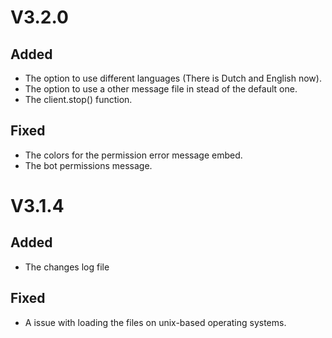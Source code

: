 # V3.2.0
## Added
- The option to use different languages (There is Dutch and English now).
- The option to use a other message file in stead of the default one.
- The client.stop() function.
## Fixed
- The colors for the permission error message embed.
- The bot permissions message.

# V3.1.4
## Added
- The changes log file
## Fixed
- A issue with loading the files on unix-based operating systems.
